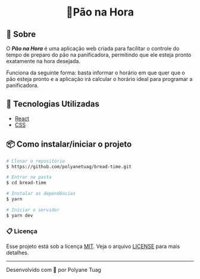 <h1 align="center">
    🍞Pão na Hora
</h1>


<div align="center">
<!--     <img align="center" width='200' src=> -->
   

</div>


## 📝 Sobre
O ***Pão na Hora*** é uma aplicação web criada para facilitar o controle do tempo de preparo do pão na panificadora, permitindo que ele esteja pronto exatamente na hora desejada.

Funciona da seguinte forma: basta informar o horário em que quer que o pão esteja pronto e a aplicação irá  calcular o horário ideal para programar a panificadora.


## 🚀 Tecnologias Utilizadas
- [React](https://react.dev/)
- [CSS](https://developer.mozilla.org/pt-BR/docs/Web/CSS)


## 📦 Como instalar/iniciar o projeto

```bash
# Clonar o repositório
$ https://github.com/polyanetuag/bread-time.git

# Entrar na pasta
$ cd bread-time

# Instalar as dependências
$ yarn 

# Iniciar o servidor
$ yarn dev

```

### 📋 Licença

Esse projeto está sob a licença [MIT](https://opensource.org/license/mit). Veja o arquivo [LICENSE](https://docs.github.com/pt/repositories/managing-your-repositorys-settings-and-features/customizing-your-repository/licensing-a-repository) para mais detalhes.

---
Desenvolvido com 💜 por Polyane Tuag
